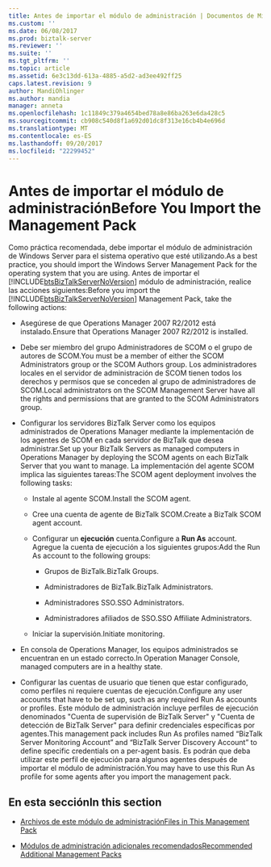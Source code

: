 ```yaml
---
title: Antes de importar el módulo de administración | Documentos de Microsoft
ms.custom: ''
ms.date: 06/08/2017
ms.prod: biztalk-server
ms.reviewer: ''
ms.suite: ''
ms.tgt_pltfrm: ''
ms.topic: article
ms.assetid: 6e3c13dd-613a-4885-a5d2-ad3ee492ff25
caps.latest.revision: 9
author: MandiOhlinger
ms.author: mandia
manager: anneta
ms.openlocfilehash: 1c11849c379a4654bed78a8e86ba263e6da428c5
ms.sourcegitcommit: cb908c540d8f1a692d01dc8f313e16cb4b4e696d
ms.translationtype: MT
ms.contentlocale: es-ES
ms.lasthandoff: 09/20/2017
ms.locfileid: "22299452"
---
```

# <a name="before-you-import-the-management-pack"></a><span data-ttu-id="33e9f-102">Antes de importar el módulo de administración</span><span class="sxs-lookup"><span data-stu-id="33e9f-102">Before You Import the Management Pack</span></span>
<span data-ttu-id="33e9f-103">Como práctica recomendada, debe importar el módulo de administración de Windows Server para el sistema operativo que esté utilizando.</span><span class="sxs-lookup"><span data-stu-id="33e9f-103">As a best practice, you should import the Windows Server Management Pack for the operating system that you are using.</span></span> <span data-ttu-id="33e9f-104">Antes de importar el [!INCLUDE[btsBizTalkServerNoVersion](../includes/btsbiztalkservernoversion-md.md)] módulo de administración, realice las acciones siguientes:</span><span class="sxs-lookup"><span data-stu-id="33e9f-104">Before you import the [!INCLUDE[btsBizTalkServerNoVersion](../includes/btsbiztalkservernoversion-md.md)] Management Pack, take the following actions:</span></span>  
  
-   <span data-ttu-id="33e9f-105">Asegúrese de que Operations Manager 2007 R2/2012 está instalado.</span><span class="sxs-lookup"><span data-stu-id="33e9f-105">Ensure that Operations Manager 2007 R2/2012 is installed.</span></span>  
  
-   <span data-ttu-id="33e9f-106">Debe ser miembro del grupo Administradores de SCOM o el grupo de autores de SCOM.</span><span class="sxs-lookup"><span data-stu-id="33e9f-106">You must be a member of either the SCOM Administrators group or the SCOM Authors group.</span></span> <span data-ttu-id="33e9f-107">Los administradores locales en el servidor de administración de SCOM tienen todos los derechos y permisos que se conceden al grupo de administradores de SCOM.</span><span class="sxs-lookup"><span data-stu-id="33e9f-107">Local administrators on the SCOM Management Server have all the rights and permissions that are granted to the SCOM Administrators group.</span></span>  
  
-   <span data-ttu-id="33e9f-108">Configurar los servidores BizTalk Server como los equipos administrados de Operations Manager mediante la implementación de los agentes de SCOM en cada servidor de BizTalk que desea administrar.</span><span class="sxs-lookup"><span data-stu-id="33e9f-108">Set up your BizTalk Servers as managed computers in Operations Manager by deploying the SCOM agents on each BizTalk Server that you want to manage.</span></span> <span data-ttu-id="33e9f-109">La implementación del agente SCOM implica las siguientes tareas:</span><span class="sxs-lookup"><span data-stu-id="33e9f-109">The SCOM agent deployment involves the following tasks:</span></span>  
  
    -   <span data-ttu-id="33e9f-110">Instale al agente SCOM.</span><span class="sxs-lookup"><span data-stu-id="33e9f-110">Install the SCOM agent.</span></span>  
  
    -   <span data-ttu-id="33e9f-111">Cree una cuenta de agente de BizTalk SCOM.</span><span class="sxs-lookup"><span data-stu-id="33e9f-111">Create a BizTalk SCOM agent account.</span></span>  
  
    -   <span data-ttu-id="33e9f-112">Configurar un **ejecución** cuenta.</span><span class="sxs-lookup"><span data-stu-id="33e9f-112">Configure a **Run As** account.</span></span> <span data-ttu-id="33e9f-113">Agregue la cuenta de ejecución a los siguientes grupos:</span><span class="sxs-lookup"><span data-stu-id="33e9f-113">Add the Run As account to the following groups:</span></span>  
  
        -   <span data-ttu-id="33e9f-114">Grupos de BizTalk.</span><span class="sxs-lookup"><span data-stu-id="33e9f-114">BizTalk Groups.</span></span>  
  
        -   <span data-ttu-id="33e9f-115">Administradores de BizTalk.</span><span class="sxs-lookup"><span data-stu-id="33e9f-115">BizTalk Administrators.</span></span>  
  
        -   <span data-ttu-id="33e9f-116">Administradores SSO.</span><span class="sxs-lookup"><span data-stu-id="33e9f-116">SSO Administrators.</span></span>  
  
        -   <span data-ttu-id="33e9f-117">Administradores afiliados de SSO.</span><span class="sxs-lookup"><span data-stu-id="33e9f-117">SSO Affiliate Administrators.</span></span>  
  
    -   <span data-ttu-id="33e9f-118">Iniciar la supervisión.</span><span class="sxs-lookup"><span data-stu-id="33e9f-118">Initiate monitoring.</span></span>  
  
-   <span data-ttu-id="33e9f-119">En consola de Operations Manager, los equipos administrados se encuentran en un estado correcto.</span><span class="sxs-lookup"><span data-stu-id="33e9f-119">In Operation Manager Console, managed computers are in a healthy state.</span></span>  
  
-   <span data-ttu-id="33e9f-120">Configurar las cuentas de usuario que tienen que estar configurado, como perfiles ni requiere cuentas de ejecución.</span><span class="sxs-lookup"><span data-stu-id="33e9f-120">Configure any user accounts that have to be set up, such as any required Run As accounts or profiles.</span></span> <span data-ttu-id="33e9f-121">Este módulo de administración incluye perfiles de ejecución denominados "Cuenta de supervisión de BizTalk Server" y "Cuenta de detección de BizTalk Server" para definir credenciales específicas por agentes.</span><span class="sxs-lookup"><span data-stu-id="33e9f-121">This management pack includes Run As profiles named “BizTalk Server Monitoring Account” and “BizTalk Server Discovery Account” to define specific credentials on a per-agent basis.</span></span> <span data-ttu-id="33e9f-122">Es podrán que deba utilizar este perfil de ejecución para algunos agentes después de importar el módulo de administración.</span><span class="sxs-lookup"><span data-stu-id="33e9f-122">You may have to use this Run As profile for some agents after you import the management pack.</span></span>  
  
## <a name="in-this-section"></a><span data-ttu-id="33e9f-123">En esta sección</span><span class="sxs-lookup"><span data-stu-id="33e9f-123">In this section</span></span>  
  
-   [<span data-ttu-id="33e9f-124">Archivos de este módulo de administración</span><span class="sxs-lookup"><span data-stu-id="33e9f-124">Files in This Management Pack</span></span>](../technical-guides/files-in-this-management-pack.md)  
  
-   [<span data-ttu-id="33e9f-125">Módulos de administración adicionales recomendados</span><span class="sxs-lookup"><span data-stu-id="33e9f-125">Recommended Additional Management Packs</span></span>](../technical-guides/recommended-additional-management-packs.md)